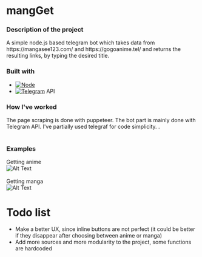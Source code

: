 # mangGet
<div align="center">

 <h3 align="left">Description of the project</h3>

  <p align="left">
    A simple node.js based telegram bot which takes data from https://mangasee123.com/ and https://gogoanime.tel/ and returns the resulting links, by typing the desired title.
    <br>
  </p>
</div>

### Built with

* [![Node][Node.js]][Nodejs-url]
* [![Telegram]][Telegram]   API


### How I've worked
  The page scraping is done with puppeteer. The bot part is mainly done with Telegram API. I've partially used telegraf for code simplicity.
.<br><br>

### Examples
  Getting anime <br>
  ![Alt Text](https://media4.giphy.com/media/HUoJb3xb75YZ97Ii0W/giphy.gif)
  <br><br>
  Getting manga <br>
  ![Alt Text](https://media4.giphy.com/media/SmOAWktFcsWXo4TxgH/giphy.gif)



[Node.js]: https://img.shields.io/badge/Node.js-43853D?style=for-the-badge&logo=node.js&logoColor=white
[Nodejs-url]: https://nodejs.org/it/
[Telegram]:https://img.shields.io/badge/Telegram-2CA5E0?style=for-the-badge&logo=telegram&logoColor=white

# Todo list

* Make a better UX, since inline buttons are not perfect (it could be better if they disappear after choosing between anime or manga)
* Add more sources and more modularity to the project, some functions are hardcoded
